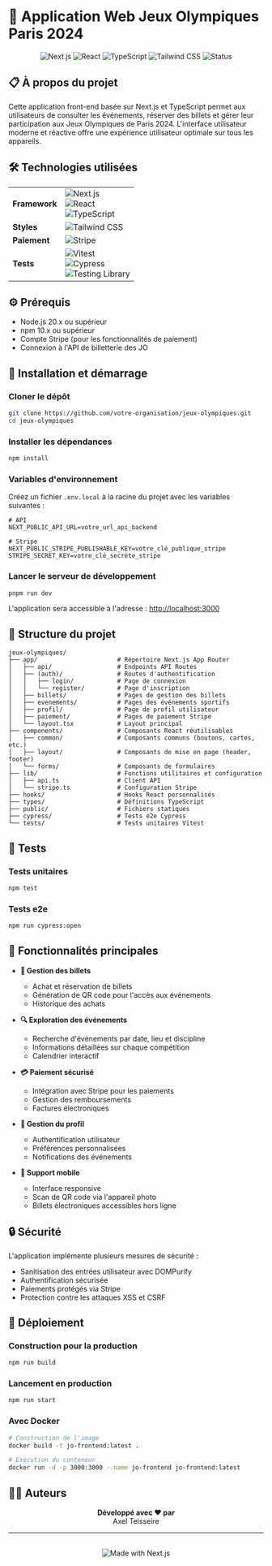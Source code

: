 # 🏅 Application Web Jeux Olympiques Paris 2024

<div align="center">
  <img src="https://img.shields.io/badge/Next.js-15.2.4-black" alt="Next.js"/>
  <img src="https://img.shields.io/badge/React-19.0.0-blue" alt="React"/>
  <img src="https://img.shields.io/badge/TypeScript-5-3178C6" alt="TypeScript"/>
  <img src="https://img.shields.io/badge/Tailwind-4-06B6D4" alt="Tailwind CSS"/>
  <img src="https://img.shields.io/badge/Status-En%20développement-yellow" alt="Status"/>
</div>

## 📋 À propos du projet

Cette application front-end basée sur Next.js et TypeScript permet aux utilisateurs de consulter les événements, réserver des billets et gérer leur participation aux Jeux Olympiques de Paris 2024. L'interface utilisateur moderne et réactive offre une expérience utilisateur optimale sur tous les appareils.

## 🛠️ Technologies utilisées

<table>
  <tr>
    <td><strong>Framework</strong></td>
    <td>
      <img src="https://img.shields.io/badge/Next.js-15.2.4-black" alt="Next.js"/><br/>
      <img src="https://img.shields.io/badge/React-19.0.0-blue" alt="React"/><br/>
      <img src="https://img.shields.io/badge/TypeScript-5-3178C6" alt="TypeScript"/>
    </td>
  </tr>
  <tr>
    <td><strong>Styles</strong></td>
    <td>
      <img src="https://img.shields.io/badge/Tailwind%20CSS-4-06B6D4" alt="Tailwind CSS"/>
    </td>
  </tr>
  <tr>
    <td><strong>Paiement</strong></td>
    <td>
      <img src="https://img.shields.io/badge/Stripe-7.3.0-6772E5" alt="Stripe"/>
    </td>
  </tr>
  <tr>
    <td><strong>Tests</strong></td>
    <td>
      <img src="https://img.shields.io/badge/Vitest-3.1.1-6E9F18" alt="Vitest"/><br/>
      <img src="https://img.shields.io/badge/Cypress-14.3.0-17202C" alt="Cypress"/><br/>
      <img src="https://img.shields.io/badge/Testing%20Library-16.3.0-E33332" alt="Testing Library"/>
    </td>
  </tr>
</table>

## ⚙️ Prérequis

- Node.js 20.x ou supérieur
- npm 10.x ou supérieur
- Compte Stripe (pour les fonctionnalités de paiement)
- Connexion à l'API de billetterie des JO 

## 🚀 Installation et démarrage

### Cloner le dépôt
```bash
git clone https://github.com/votre-organisation/jeux-olympiques.git
cd jeux-olympiques
```

### Installer les dépendances
```bash
npm install
```

### Variables d'environnement
Créez un fichier `.env.local` à la racine du projet avec les variables suivantes :

```env
# API
NEXT_PUBLIC_API_URL=votre_url_api_backend

# Stripe
NEXT_PUBLIC_STRIPE_PUBLISHABLE_KEY=votre_clé_publique_stripe
STRIPE_SECRET_KEY=votre_clé_secrète_stripe
```

### Lancer le serveur de développement
```bash
pnpm run dev
```

L'application sera accessible à l'adresse : [http://localhost:3000](http://localhost:3000)

## 📁 Structure du projet

```
jeux-olympiques/
├── app/                      # Répertoire Next.js App Router
│   ├── api/                  # Endpoints API Routes
│   ├── (auth)/               # Routes d'authentification 
│   │   ├── login/            # Page de connexion
│   │   └── register/         # Page d'inscription
│   ├── billets/              # Pages de gestion des billets
│   ├── evenements/           # Pages des événements sportifs
│   ├── profil/               # Page de profil utilisateur
│   ├── paiement/             # Pages de paiement Stripe
│   └── layout.tsx            # Layout principal
├── components/               # Composants React réutilisables
│   ├── common/               # Composants communs (boutons, cartes, etc.)
│   ├── layout/               # Composants de mise en page (header, footer)
│   └── forms/                # Composants de formulaires 
├── lib/                      # Fonctions utilitaires et configuration
│   ├── api.ts                # Client API
│   └── stripe.ts             # Configuration Stripe
├── hooks/                    # Hooks React personnalisés
├── types/                    # Définitions TypeScript
├── public/                   # Fichiers statiques
├── cypress/                  # Tests e2e Cypress
└── tests/                    # Tests unitaires Vitest
```

## 🧪 Tests

### Tests unitaires
```bash
npm test
```

### Tests e2e
```bash
npm run cypress:open
```

## 📱 Fonctionnalités principales

- **🎫 Gestion des billets**
  - Achat et réservation de billets
  - Génération de QR code pour l'accès aux événements
  - Historique des achats

- **🔍 Exploration des événements**
  - Recherche d'événements par date, lieu et discipline
  - Informations détaillées sur chaque compétition
  - Calendrier interactif

- **💳 Paiement sécurisé**
  - Intégration avec Stripe pour les paiements
  - Gestion des remboursements
  - Factures électroniques

- **👤 Gestion du profil**
  - Authentification utilisateur
  - Préférences personnalisées
  - Notifications des événements

- **📱 Support mobile**
  - Interface responsive
  - Scan de QR code via l'appareil photo
  - Billets électroniques accessibles hors ligne

## 🔒 Sécurité

L'application implémente plusieurs mesures de sécurité :

- Sanitisation des entrées utilisateur avec DOMPurify
- Authentification sécurisée
- Paiements protégés via Stripe
- Protection contre les attaques XSS et CSRF

## 🚀 Déploiement

### Construction pour la production
```bash
npm run build
```

### Lancement en production
```bash
npm run start
```

### Avec Docker
```bash
# Construction de l'image
docker build -t jo-frontend:latest .

# Exécution du conteneur
docker run -d -p 3000:3000 --name jo-frontend jo-frontend:latest
```

## 👨‍💻 Auteurs

<div align="center">
  <strong>Développé avec ❤️ par</strong>
  <br>
  Axel Teisseire
</div>

---

<div align="center">
  <br>
  <img src="https://img.shields.io/badge/Made%20with-Next.js-black" alt="Made with Next.js"/>
</div>
